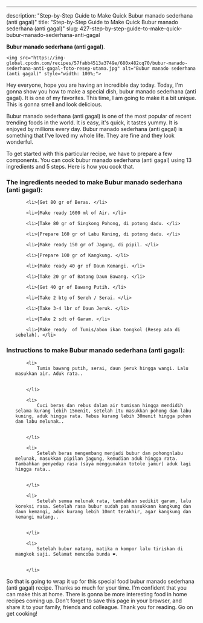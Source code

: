 ---
description: "Step-by-Step Guide to Make Quick Bubur manado sederhana (anti gagal)"
title: "Step-by-Step Guide to Make Quick Bubur manado sederhana (anti gagal)"
slug: 427-step-by-step-guide-to-make-quick-bubur-manado-sederhana-anti-gagal

<p>
	<strong>Bubur manado sederhana (anti gagal)</strong>. 
	
</p>
<p>
	
	<img src="https://img-global.cpcdn.com/recipes/57fabb4513a3749e/680x482cq70/bubur-manado-sederhana-anti-gagal-foto-resep-utama.jpg" alt="Bubur manado sederhana (anti gagal)" style="width: 100%;">
	
	
</p>
<p>
	Hey everyone, hope you are having an incredible day today. Today, I'm gonna show you how to make a special dish, bubur manado sederhana (anti gagal). It is one of my favorites. This time, I am going to make it a bit unique. This is gonna smell and look delicious.
</p>
	
<p>
	Bubur manado sederhana (anti gagal) is one of the most popular of recent trending foods in the world. It is easy, it's quick, it tastes yummy. It is enjoyed by millions every day. Bubur manado sederhana (anti gagal) is something that I've loved my whole life. They are fine and they look wonderful.
</p>
<p>
	
</p>

<p>
To get started with this particular recipe, we have to prepare a few components. You can cook bubur manado sederhana (anti gagal) using 13 ingredients and 5 steps. Here is how you cook that.
</p>

<h3>The ingredients needed to make Bubur manado sederhana (anti gagal):</h3>

<ol>
	
		<li>{Get 80 gr of Beras. </li>
	
		<li>{Make ready 1600 ml of Air. </li>
	
		<li>{Take 80 gr of Singkong Pohong, di potong dadu. </li>
	
		<li>{Prepare 160 gr of Labu Kuning, di potong dadu. </li>
	
		<li>{Make ready 150 gr of Jagung, di pipil. </li>
	
		<li>{Prepare 100 gr of Kangkung. </li>
	
		<li>{Make ready 40 gr of Daun Kemangi. </li>
	
		<li>{Take 20 gr of Batang Daun Bawang. </li>
	
		<li>{Get 40 gr of Bawang Putih. </li>
	
		<li>{Take 2 btg of Sereh / Serai. </li>
	
		<li>{Take 3-4 lbr of Daun Jeruk. </li>
	
		<li>{Take 2 sdt of Garam. </li>
	
		<li>{Make ready  of Tumis/abon ikan tongkol (Resep ada di sebelah). </li>
	
</ol>
<p>
	
</p>

<h3>Instructions to make Bubur manado sederhana (anti gagal):</h3>

<ol>
	
		<li>
			Tumis bawang putih, serai, daun jeruk hingga wangi. Lalu masukkan air. Aduk rata..
			
			
		</li>
	
		<li>
			Cuci beras dan rebus dalam air tumisan hingga mendidih selama kurang lebih 15menit, setelah itu masukkan pohong dan labu kuning, aduk hingga rata. Rebus kurang lebih 30menit hingga pohon dan labu melunak..
			
			
		</li>
	
		<li>
			Setelah beras mengembang menjadi bubur dan pohongnlabu melunak, masukkan pipilan jagung, kemudian aduk hingga rata. Tambahkan penyedap rasa (saya menggunakan totole jamur) aduk lagi hingga rata..
			
			
		</li>
	
		<li>
			Setelah semua melunak rata, tambahkan sedikit garam, lalu koreksi rasa. Setelah rasa bubur sudah pas masukkann kangkung dan daun kemangi, aduk kurang lebih 10mnt terakhir, agar kangkung dan kemangi matang..
			
			
		</li>
	
		<li>
			Setelah bubur matang, matika n kompor lalu tiriskan di mangkok saji. Selamat mencoba bunda ❤️.
			
			
		</li>
	
</ol>

<p>
	
</p>

<p>
	So that is going to wrap it up for this special food bubur manado sederhana (anti gagal) recipe. Thanks so much for your time. I'm confident that you can make this at home. There is gonna be more interesting food in home recipes coming up. Don't forget to save this page in your browser, and share it to your family, friends and colleague. Thank you for reading. Go on get cooking!
</p>
